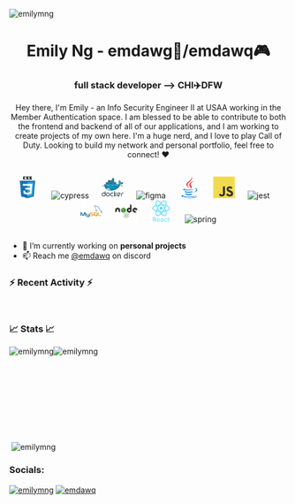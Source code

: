 <p align="left"> <img src="https://komarev.com/ghpvc/?username=emilymng&label=Profile%20views&color=0e75b6&style=flat" alt="emilymng" /> </p>
<h1 align="center">Emily Ng - emdawg🐶/emdawq🎮 </h1>
<h3 align="center">full stack developer --> CHI✈️DFW</h3>

<p align="center">Hey there, I'm Emily - an Info Security Engineer II at USAA working in the Member Authentication space. I am blessed to be able to contribute to both the frontend and backend of all of our applications, and I am working to create projects of my own here. I'm a huge nerd, and I love to play Call of Duty. Looking to build my network and personal portfolio, feel free to connect! ♥️</p>

<div>&nbsp;</div>

<div align="center">
  <img src="https://raw.githubusercontent.com/devicons/devicon/master/icons/css3/css3-original-wordmark.svg" alt="css3" width="40" height="40"/>
  <img width="15" />
  <img src="https://raw.githubusercontent.com/simple-icons/simple-icons/6e46ec1fc23b60c8fd0d2f2ff46db82e16dbd75f/icons/cypress.svg" alt="cypress" width="40" height="40"/> 
  <img width="15" />
  <img src="https://raw.githubusercontent.com/devicons/devicon/master/icons/docker/docker-original-wordmark.svg" alt="docker" width="40" height="40"/> 
  <img width="15" />
  <img src="https://www.vectorlogo.zone/logos/figma/figma-icon.svg" alt="figma" width="40" height="40"/> 
  <img width="15" />
  <img src="https://raw.githubusercontent.com/devicons/devicon/master/icons/java/java-original.svg" alt="java" width="40" height="40"/>
  <img width="15" />
  <img src="https://raw.githubusercontent.com/devicons/devicon/master/icons/javascript/javascript-original.svg" alt="javascript" width="40" height="40"/>
  <img width="15" />
  <img src="https://www.vectorlogo.zone/logos/jestjsio/jestjsio-icon.svg" alt="jest" width="40" height="40"/>
  <img width="15" />
  <img src="https://raw.githubusercontent.com/devicons/devicon/master/icons/mysql/mysql-original-wordmark.svg" alt="mysql" width="40" height="40"/>
  <img width="15" />
  <img src="https://raw.githubusercontent.com/devicons/devicon/master/icons/nodejs/nodejs-original-wordmark.svg" alt="nodejs" width="40" height="40"/>
  <img width="15" />
  <img src="https://raw.githubusercontent.com/devicons/devicon/master/icons/react/react-original-wordmark.svg" alt="react" width="40" height="40"/> 
  <img width="15" />
  <img src="https://www.vectorlogo.zone/logos/springio/springio-icon.svg" alt="spring" width="40" height="40"/>
</div>

<div>&nbsp;</div>
<div>
  <ul>
    <li>🔭 I’m currently working on <b>personal projects</b></li>
    <li>📫 Reach me <a href="https://discord.com/users/538857242007568399">@emdawq</a> on discord</li>
  </ul>
</div>


<h3 align="left">⚡ Recent Activity ⚡ </h3>
<!--RECENT_ACTIVITY:start-->

<!--RECENT_ACTIVITY:last_update-->
<div>&nbsp;</div>

<h3 align="left">📈 Stats 📈</h3>
<div style="display: flex; flex-direction: row;">
  <img height="140" align="center" src="https://github-readme-streak-stats.herokuapp.com/?user=emilymng&" alt="emilymng" />

  <img height="140" align="center" src="https://github-readme-stats.vercel.app/api?username=emilymng&show_icons=true&locale=en" alt="emilymng" />
</div>

<div>&nbsp;</div>
<p>&nbsp;<img height="140" align="center" src="https://github-readme-stats.vercel.app/api/top-langs?username=emilymng&show_icons=true&locale=en&layout=compact" alt="emilymng" /></p>

<h3 align="left">Socials:</h3>
<p align="left">
<a href="https://linkedin.com/in/emilymng" target="blank"><img align="center" src="https://raw.githubusercontent.com/rahuldkjain/github-profile-readme-generator/master/src/images/icons/Social/linked-in-alt.svg" alt="emilymng" height="30" width="40" /></a>
<a href="https://instagram.com/emdawq" target="blank"><img align="center" src="https://raw.githubusercontent.com/rahuldkjain/github-profile-readme-generator/master/src/images/icons/Social/instagram.svg" alt="emdawq" height="30" width="40" /></a>
</p>
